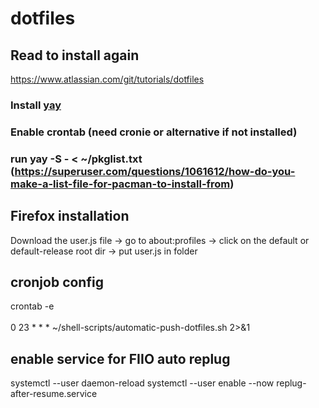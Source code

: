 # dotfiles

## Read to install again
https://www.atlassian.com/git/tutorials/dotfiles

### Install [yay](https://github.com/Jguer/yay?tab=readme-ov-file#installation)
### Enable crontab (need cronie or alternative if not installed)
### run yay -S - < ~/pkglist.txt (https://superuser.com/questions/1061612/how-do-you-make-a-list-file-for-pacman-to-install-from)

## Firefox installation
Download the user.js file -> go to about:profiles -> click on the default or default-release root dir -> put user.js in folder

## cronjob config
crontab -e\
\
0 23 * * * ~/shell-scripts/automatic-push-dotfiles.sh 2>&1


## enable service for FIIO auto replug
systemctl --user daemon-reload
systemctl --user enable --now replug-after-resume.service
